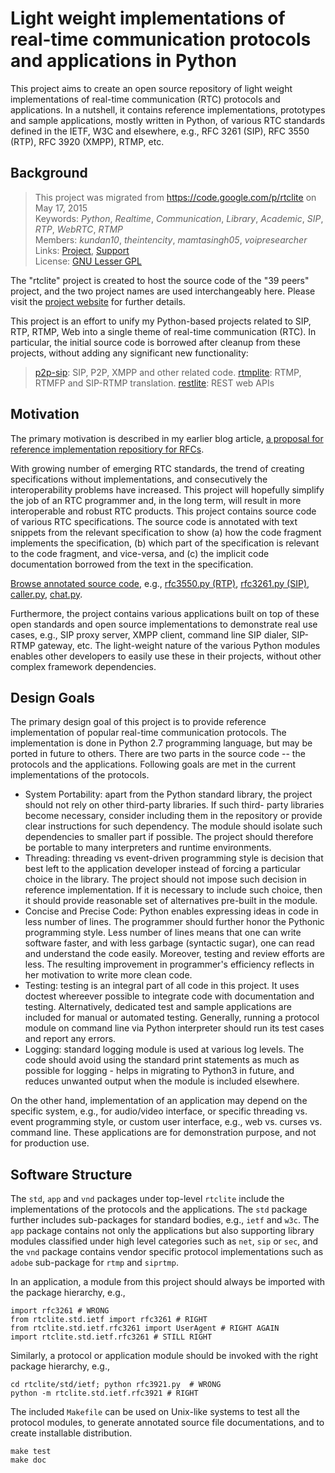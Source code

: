 # Light weight implementations of real-time communication protocols and applications in Python

This project aims to create an open source repository of light weight implementations 
of real-time communication (RTC) protocols and applications.
In a nutshell, it contains reference implementations, 
prototypes and sample applications, mostly written in Python, of various RTC standards defined in 
the IETF, W3C and elsewhere, e.g., RFC 3261 (SIP), RFC 3550 (RTP), RFC 3920 (XMPP), RTMP, etc.


## Background

> This project was migrated from <https://code.google.com/p/rtclite> on May 17, 2015  
> Keywords: *Python*, *Realtime*, *Communication*, *Library*, *Academic*, *SIP*, *RTP*, *WebRTC*, *RTMP*  
> Members: *kundan10*, *theintencity*, *mamtasingh05*, *voipresearcher*  
> Links: [Project](http://39peers.net/), [Support](http://groups.google.com/group/myprojectguide)  
> License: [GNU Lesser GPL](http://www.gnu.org/licenses/lgpl.html)  

The "rtclite" project is created to host the source code of the "39 peers"
project, and the two project names are used interchangeably here.
Please visit the [project website](http://39peers.net) for further details.

This project is an effort to unify my Python-based projects related to SIP, RTP, RTMP, Web
into a single theme of real-time communication (RTC). In particular, the initial source code
is borrowed after cleanup from these projects, without adding any significant new functionality:

> [p2p-sip](https://github.com/theintencity/p2p-sip): SIP, P2P, XMPP and other related code.
> [rtmplite](https://github.com/theintencity/rtmplite): RTMP, RTMFP and SIP-RTMP translation.
> [restlite](https://github.com/theintencity/restlite): REST web APIs

## Motivation

The primary motivation is described in my earlier blog article,
[a proposal for reference implementation repositiory for RFCs](http://blog.kundansingh.com/2011/06/proposal-for-reference-implementation.html).

With growing number of emerging RTC standards, the trend of
creating specifications without implementations, and consecutively the interoperability
problems have increased. This project will hopefully simplify the
job of an RTC programmer and, in the long term, will result in more interoperable
and robust RTC products.
This project contains source code of various RTC specifications.
The source code is annotated with text snippets from
the relevant specification to show (a) how the code fragment implements
the specification, (b) which part of the specification is relevant to the
code fragment, and vice-versa, and (c) the implicit code documentation 
borrowed from the text in the specification.

[Browse annotated source code](http://kundansingh.com/p/rtclite/index.html),
e.g., [rfc3550.py (RTP)](http://kundansingh.com/p/rtclite/std/ietf/rfc3550.py.html),
[rfc3261.py (SIP)](http://kundansingh.com/p/rtclite/std/ietf/rfc3261.py.html),
[caller.py](http://kundansingh.com/p/rtclite/app/sip/caller.py.html),
[chat.py](http://kundansingh.com/p/rtclite/vnd/google/chat.py.html).

Furthermore, the project contains various applications built on top of these
open standards and open source implementations to demonstrate real use cases, e.g.,
SIP proxy server, XMPP client, command line SIP dialer, SIP-RTMP gateway, etc.
The light-weight nature of the various Python modules enables other developers to
easily use these in their projects, without other complex framework dependencies.

## Design Goals

The primary design goal of this project is to provide reference implementation
of popular real-time communication protocols. The implementation is done in
Python 2.7 programming language, but may be ported in future to others. There are
two parts in the source code -- the protocols and
the applications.
Following goals are met in the current implementations of the protocols.

* System Portability: apart from the Python standard library, the
  project should not rely on other third-party libraries. If such third-
  party libraries become necessary, consider including them in the
  repository or provide clear instructions for such dependency.
  The module should isolate such dependencies to smaller part if possible.
  The project should therefore be portable to many interpreters and
  runtime environments.
* Threading: threading vs event-driven programming style is decision that
  best left to the application developer instead of forcing a particular
  choice in the library. The project should not impose such decision in
  reference implementation. If it is necessary to include such choice,
  then it should provide reasonable set of alternatives pre-built in the
  module.
* Concise and Precise Code: Python enables expressing ideas in code in
  less number of lines. The programmer should further honor the Pythonic
  programming style. Less number of lines means that one can write software
  faster, and with less garbage (syntactic sugar), one can read and
  understand the code easily. Moreover, testing and review efforts are less.
  The resulting improvement in programmer's efficiency reflects in her
  motivation to write more clean code.
* Testing: testing is an integral part of all code in this project. It
  uses doctest whereever possible to integrate code with documentation and
  testing. Alternatively, dedicated test and sample applications are
  included for manual or automated testing. Generally, running a protocol module
  on command line via Python interpreter should run its test cases and
  report any errors.
* Logging: standard logging module is used at various log levels. The code
  should avoid using the standard print statements as much as possible
  for logging - helps in migrating to Python3 in future, and reduces
  unwanted output when the module is included elsewhere.

On the other hand, implementation of an application may depend on
the specific system, e.g., for audio/video interface, or specific threading vs. event
programming style, or custom user interface, e.g., web vs. curses vs. command line.
These applications are for demonstration purpose, and not for production use.

## Software Structure

The `std`, `app` and `vnd` packages under top-level `rtclite` include the implementations
of the protocols and the applications. The `std` package further includes sub-packages
for standard bodies, e.g., `ietf` and `w3c`. The `app` package contains not only the
applications but also supporting library modules classified under high level
categories such as `net`, `sip` or `sec`, and the `vnd` package contains vendor specific 
protocol implementations such as `adobe` sub-package for `rtmp` and `siprtmp`.

In an application, a module from this project should always be imported with the
package hierarchy, e.g.,
```
import rfc3261 # WRONG
from rtclite.std.ietf import rfc3261 # RIGHT
from rtclite.std.ietf.rfc3261 import UserAgent # RIGHT AGAIN
import rtclite.std.ietf.rfc3261 # STILL RIGHT
```

Similarly, a protocol or application module should be invoked with the right package
hierarchy, e.g.,
```
cd rtclite/std/ietf; python rfc3921.py  # WRONG
python -m rtclite.std.ietf.rfc3921 # RIGHT
```

The included `Makefile` can be used on Unix-like systems to test all the protocol
modules, to generate annotated source file documentations, and to create
installable distribution.
```
make test
make doc
```

